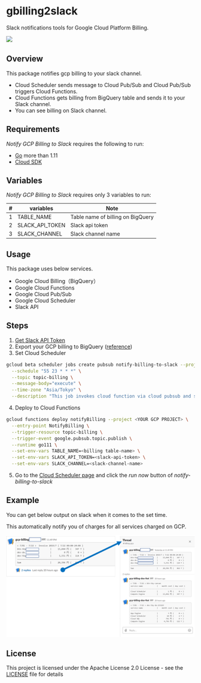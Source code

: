 # gbilling2slack
Slack notifications tools for Google Cloud Platform Billing. 

<img src="https://img.shields.io/badge/go-v1.12-green.svg" />

## Overview

This package notifies gcp billing to your slack channel.

* Cloud Scheduler sends message to Cloud Pub/Sub and Cloud Pub/Sub triggers Cloud Functions. 
* Cloud Functions gets billing from BigQuery table and sends it to your Slack channel.
* You can see billing on Slack channel.

## Requirements

*Notify GCP Billing to Slack* requires the following to run:

* [Go](https://golang.org/dl/) more than 1.11
* [Cloud SDK](https://cloud.google.com/sdk/install/)

## Variables

*Notify GCP Billing to Slack* requires only 3 variables to run:

|#  |variables       |Note                             |
|---|----------------|---------------------------------|
| 1 |TABLE_NAME      |Table name of billing on BigQuery|
| 2 |SLACK_API_TOKEN |Slack api token                  |
| 3 |SLACK_CHANNEL   |Slack channel name               |


## Usage

This package uses below services.

- Google Cloud Billing（BigQuery）
- Google Cloud Functions
- Google Cloud Pub/Sub
- Google Cloud Scheduler
- Slack API


## Steps

1. [Get Slack API Token](https://get.slack.help/hc/en-us/articles/215770388-Create-and-regenerate-API-tokens)
2. Export your GCP billing to BigQuery ([reference](https://cloud.google.com/billing/docs/how-to/export-data-bigquery))
3. Set Cloud Scheduler
```sh
gcloud beta scheduler jobs create pubsub notify-billing-to-slack --project <YOUR GCP PROJECT> \
  --schedule "55 23 * * *" \
  --topic topic-billing \
  --message-body="execute" \
  --time-zone "Asia/Tokyo" \
  --description "This job invokes cloud function via cloud pubsub and send GCP billing to slack"
```
4. Deploy to Cloud Functions
```sh
gcloud functions deploy notifyBilling --project <YOUR GCP PROJECT> \
  --entry-point NotifyBilling \
  --trigger-resource topic-billing \
  --trigger-event google.pubsub.topic.publish \
  --runtime go111 \
  --set-env-vars TABLE_NAME=<billing table-name> \
  --set-env-vars SLACK_API_TOKEN=<slack-api-token> \
  --set-env-vars SLACK_CHANNEL=<slack-channel-name>
```
5. Go to the [Cloud Scheduler page](https://cloud.google.com/scheduler/docs/tut-pub-sub) and click the *run now* button of *notify-billing-to-slack*


## Example

You can get below output on slack when it comes to the set time.

This automatically notify you of charges for all services charged on GCP.


![example.png](img/example_output.png)


## License

This project is licensed under the Apache License 2.0 License - see the [LICENSE](LICENSE) file for details
